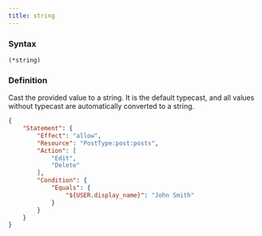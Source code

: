 ```yaml
---
title: string
---
```


### Syntax

`(*string)`

### Definition

Cast the provided value to a string. It is the default typecast, and all values without typecast are automatically converted to a string.

```json
{
    "Statement": {
        "Effect": "allow",
        "Resource": "PostType:post:posts",
        "Action": [
            "Edit",
            "Delete"
        ],
        "Condition": {
            "Equals": {
                "${USER.display_name}": "John Smith"
            }
        }
    }
}
```